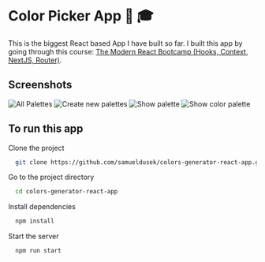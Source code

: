 # Color Picker App :rainbow: :mortar_board:

This is the biggest React based App I have built so far. I built this app by going through this course: [The Modern React Bootcamp (Hooks, Context, NextJS, Router)](https://www.udemy.com/share/101WbGAEYZeVhUQn8B/).

## Screenshots

![All Palettes](https://i.ibb.co/Z2nTmhG/homePage.png)
![Create new palettes](https://i.ibb.co/QdVHYT6/create-Palette.png)
![Show palette](https://i.ibb.co/g7z4Rj7/palette.png)
![Show color palette](https://i.ibb.co/Rv1syfQ/more-Palette.png)

## To run this app

Clone the project

```bash
  git clone https://github.com/samueldusek/colors-generator-react-app.git
```

Go to the project directory

```bash
  cd colors-generator-react-app
```

Install dependencies

```bash
  npm install
```

Start the server

```bash
  npm run start
```
